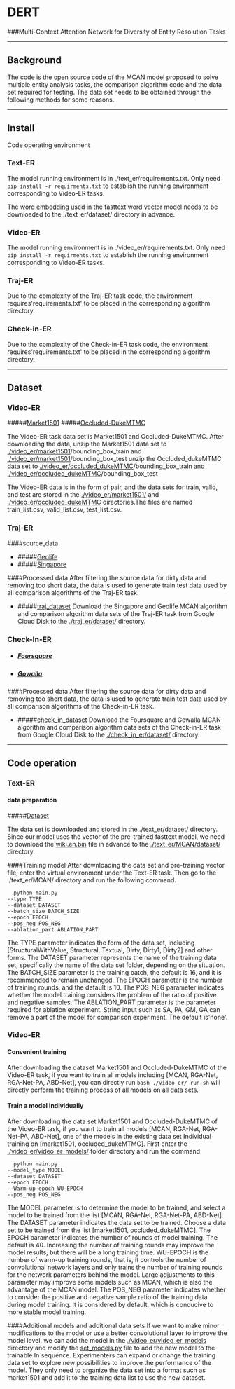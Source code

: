 # DERT

###Multi-Context Attention Network for Diversity of Entity Resolution Tasks

***
## Background
The code is the open source code of the MCAN model proposed to solve multiple entity analysis tasks, the comparison algorithm code and the data set required for testing. The data set needs to be obtained through the following methods for some reasons.
***
## Install
Code operating environment

### Text-ER
The model running environment is in ./text_er/requirements.txt. Only need
`pip install -r requirments.txt`
to establish the running environment corresponding to Video-ER tasks.

The [word embedding](https://dl.fbaipublicfiles.com/fasttext/vectors-wiki/wiki.en.zip) used in the fasttext word vector model needs to be downloaded to the ./text_er/dataset/ directory in advance.


### Video-ER
The model running environment is in ./video_er/requirements.txt. Only need
`pip install -r requirments.txt`
to establish the running environment corresponding to Video-ER tasks.

### Traj-ER
Due to the complexity of the Traj-ER task code, the environment requires'requirements.txt' to be placed in the corresponding algorithm directory.

### Check-in-ER
Due to the complexity of the Check-in-ER task code, the environment requires'requirements.txt' to be placed in the corresponding algorithm directory.

***

## Dataset 

### Video-ER

#####[Market1501](https://www.cv-foundation.org/openaccess/content_iccv_2015/papers/Zheng_Scalable_Person_Re-Identification_ICCV_2015_paper.pdf)
#####[Occluded-DukeMTMC](https://github.com/lightas/Occluded-DukeMTMC-Dataset)

The Video-ER task data set is Market1501 and Occluded-DukeMTMC. After downloading the data, unzip the Market1501 data set to [./video_er/market1501](https://github.com/lzzppp/DERT/tree/master/video_er/market1501)/bounding_box_train and [./video_er/market1501](https://github.com/lzzppp/DERT/tree/master/video_er/market1501)/bounding_box_test unzip the Occluded_dukeMTMC data set to [./video_er/occluded_dukeMTMC](https://github.com/lzzppp/DERT/tree/master/video_er/occluded_dukeMTMC)/bounding_box_train and [./video_er/occluded_dukeMTMC](https://github.com/lzzppp/DERT/tree/master/video_er/occluded_dukeMTMC)/bounding_box_test

The Video-ER data is in the form of pair, and the data sets for train, valid, and test are stored in the [./video_er/market1501/](https://github.com/lzzppp/DERT/tree/master/video_er/market1501) and [./video_er/occluded_dukeMTMC](https://github.com/lzzppp/DERT/tree/master/video_er/occluded_dukeMTMC) directories.The files are named train_list.csv, valid_list.csv, test_list.csv.

### Traj-ER

####source_data
+ #####[Geolife](https://www.microsoft.com/en-us/download/details.aspx?id=52367)
+ #####[Singapore](https://www.microsoft.com/en-us/download/details.aspx?id=52367)

####Processed data
After filtering the source data for dirty data and removing too short data, the data is used to generate train test data used by all comparison algorithms of the Traj-ER task.

+ #####[traj_dataset](https://drive.google.com/drive/folders/18l9jCdGc0J7Z6mZ3FtxPYX56Qa9MmNrj?usp=sharing)
Download the Singapore and Geolife MCAN algorithm and comparison algorithm data sets of the Traj-ER task from Google Cloud Disk to the [./traj_er/dataset/](https://github.com/lzzppp/DERT/tree/master/traj_er/dataset) directory.

### Check-In-ER

+ ##### [Foursquare](https://sites.google.com/site/yangdingqi/home/foursquare-dataset)
+ ##### [Gowalla](http://snap.stanford.edu/data/loc-gowalla.html)

####Processed data
After filtering the source data for dirty data and removing too short data, the data is used to generate train test data used by all comparison algorithms of the Check-in-ER task.

+ #####[check_in_dataset](https://drive.google.com/drive/folders/1XWAAsjdNJ4lUsuEMX8QawSGqUKMe96_z?usp=sharing)
Download the Foursquare and Gowalla MCAN algorithm and comparison algorithm data sets of the Check-in-ER task from Google Cloud Disk to the [./check_in_er/dataset/](https://github.com/lzzppp/DERT/tree/master/check_in_er/dataset) directory.

***

## Code operation

### Text-ER
#### data preparation
#####[Dataset](http://pages.cs.wisc.edu/~anhai/papers1/deepmatcher-sigmod18.pdf)

The data set is downloaded and stored in the ./text_er/dataset/ directory.
Since our model uses the vector of the pre-trained fasttext model, we need to download the [wiki.en.bin](https://dl.fbaipublicfiles.com/fasttext/vectors-wiki/wiki.en.zip) file in advance to the [./text_er/MCAN/dataset/](https://github.com/lzzppp/DERT/tree/master/text_er/MCAN/dataset) directory.

####Training model
After downloading the data set and pre-training vector file, enter the virtual environment under the Text-ER task. Then go to the ./text_er/MCAN/ directory and run the following command.
```
  python main.py
--type TYPE
--dataset DATASET
--batch_size BATCH_SIZE
--epoch EPOCH
--pos_neg POS_NEG
--ablation_part ABLATION_PART
```
The TYPE parameter indicates the form of the data set, including [StructuralWithValue, Structural, Textual, Dirty, Dirty1, Dirty2] and other forms. The DATASET parameter represents the name of the training data set, specifically the name of the data set folder, depending on the situation. The BATCH_SIZE parameter is the training batch, the default is 16, and it is recommended to remain unchanged. The EPOCH parameter is the number of training rounds, and the default is 10. The POS_NEG parameter indicates whether the model training considers the problem of the ratio of positive and negative samples. The ABLATION_PART parameter is the parameter required for ablation experiment. String input such as SA, PA, GM, GA can remove a part of the model for comparison experiment. The default is'none'.

### Video-ER

#### Convenient training
After downloading the dataset Market1501 and Occluded-DukeMTMC of the Video-ER task, if you want to train all models including [MCAN, RGA-Net, RGA-Net-PA, ABD-Net], you can directly run `bash ./video_er/ run.sh` will directly perform the training process of all models on all data sets.
#### Train a model individually
After downloading the data set Market1501 and Occluded-DukeMTMC of the Video-ER task, if you want to train all models [MCAN, RGA-Net, RGA-Net-PA, ABD-Net], one of the models in the existing data set Individual training on [market1501, occluded_dukeMTMC]. First enter the [./video_er/video_er_models/](https://github.com/lzzppp/DERT/tree/master/video_er/video_er_models) folder directory and run the command
```
  python main.py
--model_type MODEL 
--dataset DATASET 
--epoch EPOCH
--Warm-up-epoch WU-EPOCH
--pos_neg POS_NEG
```
The MODEL parameter is to determine the model to be trained, and select a model to be trained from the list [MCAN, RGA-Net, RGA-Net-PA, ABD-Net]. The DATASET parameter indicates the data set to be trained. Choose a data set to be trained from the list [market1501, occluded_dukeMTMC]. The EPOCH parameter indicates the number of rounds of model training. The default is 40. Increasing the number of training rounds may improve the model results, but there will be a long training time.
WU-EPOCH is the number of warm-up training rounds, that is, it controls the number of convolutional network layers and only trains the number of training rounds for the network parameters behind the model. Large adjustments to this parameter may improve some models such as MCAN, which is also the advantage of the MCAN model. The POS_NEG parameter indicates whether to consider the positive and negative sample ratio of the training data during model training. It is considered by default, which is conducive to more stable model training.

####Additional models and additional data sets
If we want to make minor modifications to the model or use a better convolutional layer to improve the model level, we can add the model in the [./video_er/video_er_models](https://github.com/lzzppp/DERT/tree/master/video_er/video_er_models) directory and modify the [set_models.py](https://github.com/lzzppp/DERT/blob/master/video_er/video_er_models/set_models.py) file to add the new model to the trainable In sequence.
Experimenters can expand or change the training data set to explore new possibilities to improve the performance of the model. They only need to organize the data set into a format such as market1501 and add it to the training data list to use the new dataset.

